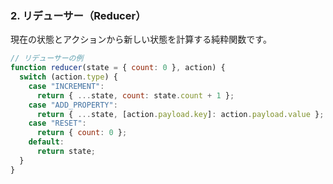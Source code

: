 ### 2. リデューサー（Reducer）

現在の状態とアクションから新しい状態を計算する純粋関数です。

```javascript
// リデューサーの例
function reducer(state = { count: 0 }, action) {
  switch (action.type) {
    case "INCREMENT":
      return { ...state, count: state.count + 1 };
    case "ADD_PROPERTY":
      return { ...state, [action.payload.key]: action.payload.value };
    case "RESET":
      return { count: 0 };
    default:
      return state;
  }
}
```
